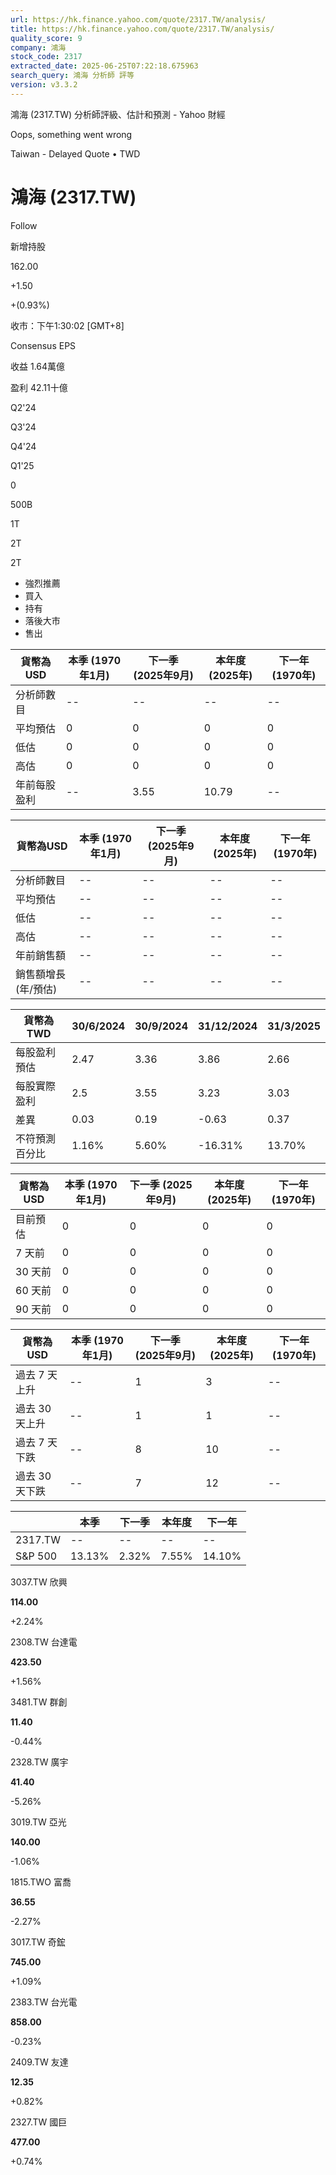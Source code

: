 ```yaml
---
url: https://hk.finance.yahoo.com/quote/2317.TW/analysis/
title: https://hk.finance.yahoo.com/quote/2317.TW/analysis/
quality_score: 9
company: 鴻海
stock_code: 2317
extracted_date: 2025-06-25T07:22:18.675963
search_query: 鴻海 分析師 評等
version: v3.3.2
---
```


鴻海 (2317.TW) 分析師評級、估計和預測 - Yahoo 財經


Oops, something went wrong

 

Taiwan - Delayed Quote • TWD 

# 鴻海 (2317.TW)

Follow

 

新增持股

162.00

+1.50

+(0.93%)

收市：下午1:30:02 [GMT+8]

Consensus EPS

收益 1.64萬億

盈利 42.11十億

Q2'24

Q3'24

Q4'24

Q1'25

0

500B

1T

2T

2T

* 強烈推薦
* 買入
* 持有
* 落後大市
* 售出

| 貨幣為USD | 本季 (1970年1月) | 下一季 (2025年9月) | 本年度 (2025年) | 下一年 (1970年) |
| --- | --- | --- | --- | --- |
| 分析師數目 | -- | -- | -- | -- |
| 平均預估 | 0 | 0 | 0 | 0 |
| 低估 | 0 | 0 | 0 | 0 |
| 高估 | 0 | 0 | 0 | 0 |
| 年前每股盈利 | -- | 3.55 | 10.79 | -- |

| 貨幣為USD | 本季 (1970年1月) | 下一季 (2025年9月) | 本年度 (2025年) | 下一年 (1970年) |
| --- | --- | --- | --- | --- |
| 分析師數目 | -- | -- | -- | -- |
| 平均預估 | -- | -- | -- | -- |
| 低估 | -- | -- | -- | -- |
| 高估 | -- | -- | -- | -- |
| 年前銷售額 | -- | -- | -- | -- |
| 銷售額增長 (年/預估) | -- | -- | -- | -- |

| 貨幣為TWD | 30/6/2024 | 30/9/2024 | 31/12/2024 | 31/3/2025 |
| --- | --- | --- | --- | --- |
| 每股盈利預估 | 2.47 | 3.36 | 3.86 | 2.66 |
| 每股實際盈利 | 2.5 | 3.55 | 3.23 | 3.03 |
| 差異 | 0.03 | 0.19 | -0.63 | 0.37 |
| 不符預測百分比 | 1.16% | 5.60% | -16.31% | 13.70% |

| 貨幣為USD | 本季 (1970年1月) | 下一季 (2025年9月) | 本年度 (2025年) | 下一年 (1970年) |
| --- | --- | --- | --- | --- |
| 目前預估 | 0 | 0 | 0 | 0 |
| 7 天前 | 0 | 0 | 0 | 0 |
| 30 天前 | 0 | 0 | 0 | 0 |
| 60 天前 | 0 | 0 | 0 | 0 |
| 90 天前 | 0 | 0 | 0 | 0 |

| 貨幣為USD | 本季 (1970年1月) | 下一季 (2025年9月) | 本年度 (2025年) | 下一年 (1970年) |
| --- | --- | --- | --- | --- |
| 過去 7 天上升 | -- | 1 | 3 | -- |
| 過去 30 天上升 | -- | 1 | 1 | -- |
| 過去 7 天下跌 | -- | 8 | 10 | -- |
| 過去 30 天下跌 | -- | 7 | 12 | -- |

|  | 本季 | 下一季 | 本年度 | 下一年 |
| --- | --- | --- | --- | --- |
| 2317.TW | -- | -- | -- | -- |
| S&P 500 | 13.13% | 2.32% | 7.55% | 14.10% |

3037.TW  欣興

**114.00**

+2.24%

2308.TW  台達電

**423.50**

+1.56%

3481.TW  群創

**11.40**

-0.44%

2328.TW  廣宇

**41.40**

-5.26%

3019.TW  亞光

**140.00**

-1.06%

1815.TWO  富喬

**36.55**

-2.27%

3017.TW  奇鋐

**745.00**

+1.09%

2383.TW  台光電

**858.00**

-0.23%

2409.TW  友達

**12.35**

+0.82%

2327.TW  國巨

**477.00**

+0.74%